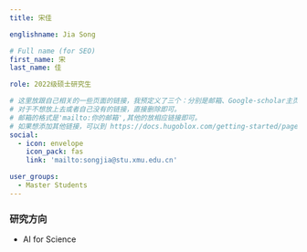 ```yaml
---
title: 宋佳

englishname: Jia Song

# Full name (for SEO)
first_name: 宋
last_name: 佳

role: 2022级硕士研究生

# 这里放跟自己相关的一些页面的链接，我预定义了三个：分别是邮箱、Google-scholar主页和github主页
# 对于不想放上去或者自己没有的链接，直接删除即可。
# 邮箱的格式是'mailto:你的邮箱',其他的放相应链接即可。
# 如果想添加其他链接，可以到 https://docs.hugoblox.com/getting-started/page-builder/#icons 上去找图标，或者直接放在下面的详细介绍上
social:
  - icon: envelope
    icon_pack: fas
    link: 'mailto:songjia@stu.xmu.edu.cn'

user_groups:
  - Master Students
---
```

### 研究方向
- AI for Science
